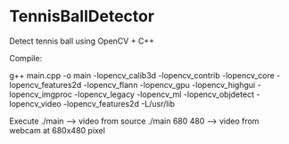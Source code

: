 TennisBallDetector
==================

Detect tennis ball using OpenCV + C++ 

Compile:

g++ main.cpp -o main -lopencv_calib3d -lopencv_contrib -lopencv_core -lopencv_features2d -lopencv_flann -lopencv_gpu -lopencv_highgui -lopencv_imgproc -lopencv_legacy -lopencv_ml -lopencv_objdetect  -lopencv_video -lopencv_features2d -L/usr/lib 

Execute
./main --> video from source
./main 680 480 --> video from webcam at 680x480 pixel